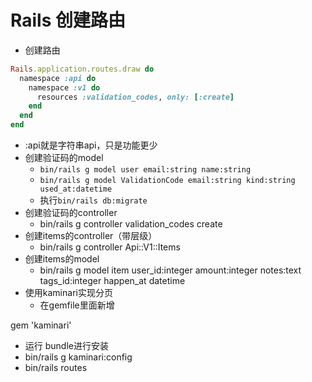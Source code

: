 # Rails 创建路由

- 创建路由

```ruby
Rails.application.routes.draw do
  namespace :api do
    namespace :v1 do
      resources :validation_codes, only: [:create]
    end
  end
end
```
- :api就是字符串api，只是功能更少
- 创建验证码的model
    - `⁠bin/rails g model user email:string name:string`
    - `⁠bin/rails g model ValidationCode email:string kind:string used_at:datetime`
    - 执行`⁠bin/rails db:migrate`
- 创建验证码的controller
    - bin/rails g controller validation\_codes create
- 创建items的controller（带层级）
    - bin/rails g controller Api::V1::Items
- 创建items的model
    - bin/rails g model item user\_id:integer amount:integer notes:text tags\_id:integer happen\_at datetime
- 使用kaminari实现分页
    - 在gemfile里面新增
      
gem 'kaminari'
 
  - 运行 bundle进行安装
  - bin/rails g kaminari:config 
- bin/rails routes